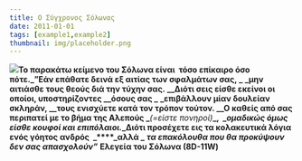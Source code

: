 ```yaml
---
title: Ο Σύγχρονος Σόλωνας
date: 2011-01-01
tags: [example1,example2]
thumbnail: img/placeholder.png
---
```

**_![](https://encrypted-tbn2.gstatic.com/images?q=tbn:ANd9GcTc9fL1l40ah1rycWXPOl3pqFLbs7w6okxvkzvNK7SDpAy9kW7L)_****Το παρακάτω κείμενο του Σόλωνα είναι  τόσο επίκαιρο όσο πότε.****_‎”Εάν επάθατε δεινά εξ αιτίας των σφαλμάτων σας, _** 
**_μην αιτιάσθε τους θεούς διά την τύχην σας. _****_Διότι σεις είσθε εκείνοι οι οποίοι, υποστηρίζοντες _****_όσους σας _** 
**_επιβάλλουν μίαν δουλείαν σκληράν, _****_τους ενισχύετε κατά τον τρόπον τούτον. _****_Ο καθείς από σας περιπατεί με το βήμα της Αλεπούς _**_(=είστε πονηροί)_**_,  _****_ομαδικώς όμως είσθε κουφοί και επιπόλαιοι._****_Διότι προσέχετε εις τα κολακευτικά λόγια ενός γόητος ανδρός  _****_αλλά _** 
**_τα επακόλουθα που θα προκύψουν δεν σας απασχολούν”_** 
**Ελεγεία του Σόλωνα (8D-11W)**
